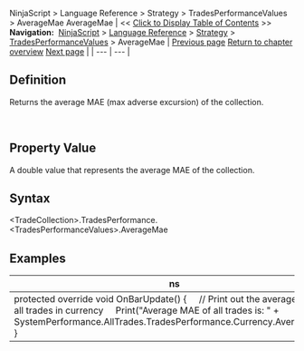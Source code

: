 ﻿
NinjaScript \> Language Reference \> Strategy \> TradesPerformanceValues \> AverageMae
AverageMae
| \<\< [Click to Display Table of Contents](averagemae.md) \>\> **Navigation:**     [NinjaScript](ninjascript-1.md) \> [Language Reference](language_reference_wip-1.md) \> [Strategy](strategy-1.md) \> [TradesPerformanceValues](tradesperformancevalues-1.md) \> AverageMae | [Previous page](averageetd-1.md) [Return to chapter overview](tradesperformancevalues-1.md) [Next page](averagemfe-1.md) |
| --- | --- |
## Definition
Returns the average MAE (max adverse excursion) of the collection.  

 
## Property Value
A double value that represents the average MAE of the collection.
 
## Syntax
\<TradeCollection\>.TradesPerformance.\<TradesPerformanceValues\>.AverageMae

## 
## Examples
| ns |
| --- |
| protected override void OnBarUpdate() {      // Print out the average MAE of all trades in currency      Print("Average MAE of all trades is: " \+ SystemPerformance.AllTrades.TradesPerformance.Currency.AverageMae); } |

